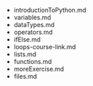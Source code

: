- introductionToPython.md
- variables.md
- dataTypes.md
- operators.md
- ifElse.md
- loops-course-link.md
- lists.md
- functions.md
- moreExercise.md
- files.md

